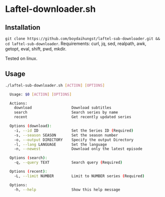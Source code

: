 # Laftel-downloader.sh

## Installation

`git clone https://github.com/boydaihungst/laftel-sub-downloader.git && cd laftel-sub-downloader`.
Requirements: curl, jq, sed, realpath, awk, getopt, eval, shift, pwd, mkdir.

Tested on linux.

## Usage

```bash
./laftel-sub-downloader.sh [ACTION] [OPTIONS]
```

```bash
  Usage: $0 [ACTION] [OPTIONS]

  Actions:
    download                  Download subtitles
    search                    Search series by name
    recent                    Get recently updated series

  Options (download):
    -i, --id ID               Set the Series ID (Required)
    -s, --season SEASON       Set the season number
    -o, --output DIRECTORY    Specify the output Directory
    -l, --lang LANGUAGE       Set the language
    -n, --newest              Download only the latest episode

  Options (search):
    -q, --query TEXT          Search query (Required)

  Options (recent):
    -L, --limit NUMBER        Limit to NUMBER series (Required)

  Options:
    -h, --help                Show this help message

```
